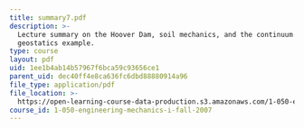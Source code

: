 ```yaml
---
title: summary7.pdf
description: >-
  Lecture summary on the Hoover Dam, soil mechanics, and the continuum model:
  geostatics example.
type: course
layout: pdf
uid: 1ee1b4ab14b57967f6bca59c93656ce1
parent_uid: dec40ff4e8ca636fc6dbd88880914a96
file_type: application/pdf
file_location: >-
  https://open-learning-course-data-production.s3.amazonaws.com/1-050-engineering-mechanics-i-fall-2007/1ee1b4ab14b57967f6bca59c93656ce1_summary7.pdf
course_id: 1-050-engineering-mechanics-i-fall-2007
---
```

